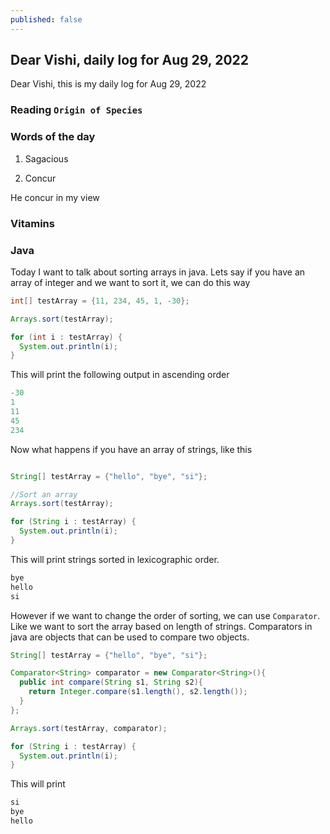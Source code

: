 ```yaml
---
published: false
---
```

##  Dear Vishi, daily log for Aug 29, 2022

Dear Vishi, this is my daily log for Aug 29, 2022


### Reading `Origin of Species`


### Words of the day

1. Sagacious

2. Concur

He concur in my view

### Vitamins

### Java

Today I want to talk about sorting arrays in java. Lets say if you have an array of integer and we want to sort it, we can do this way

```java
int[] testArray = {11, 234, 45, 1, -30};

Arrays.sort(testArray); 

for (int i : testArray) {
  System.out.println(i);
}
```

This will print the following output in ascending order

```java
-30
1
11
45
234
```

Now what happens if you have an array of strings, like this

```java

String[] testArray = {"hello", "bye", "si"};

//Sort an array
Arrays.sort(testArray); 

for (String i : testArray) {
  System.out.println(i);
}
```

This will print strings sorted in lexicographic order.


``` bash
bye
hello
si
```

However if we want to change the order of sorting, we can use `Comparator`. Like we want to sort the array based on length of strings. Comparators in java are objects that can be used to compare two objects.

```java
String[] testArray = {"hello", "bye", "si"};

Comparator<String> comparator = new Comparator<String>(){
  public int compare(String s1, String s2){
    return Integer.compare(s1.length(), s2.length());
  }
};

Arrays.sort(testArray, comparator); 

for (String i : testArray) {
  System.out.println(i);
}
```

This will print

```bash
si 
bye
hello
```